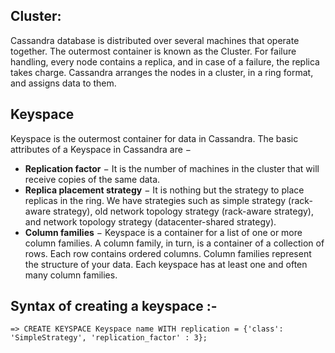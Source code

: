 ## Cluster:
Cassandra database is distributed over several machines that operate together. The outermost container is known as the Cluster. For failure handling, every node contains a replica, and in case of a failure, the replica takes charge. Cassandra arranges the nodes in a cluster, in a ring format, and assigns data to them.

## Keyspace
Keyspace is the outermost container for data in Cassandra. The basic attributes of a Keyspace in Cassandra are −

  - **Replication factor** − It is the number of machines in the cluster that will receive copies of the same data.
  - **Replica placement strategy** − It is nothing but the strategy to place replicas in the ring. We have strategies such as simple strategy (rack-aware strategy), old network topology strategy (rack-aware strategy), and network topology strategy (datacenter-shared strategy).
  - **Column families** − Keyspace is a container for a list of one or more column families. A column family, in turn, is a container of a collection of rows. Each row contains ordered columns. Column families represent the structure of your data. Each keyspace has at least one and often many column families.


## Syntax of creating a keyspace :- 
    => CREATE KEYSPACE Keyspace name WITH replication = {'class': 'SimpleStrategy', 'replication_factor' : 3};


